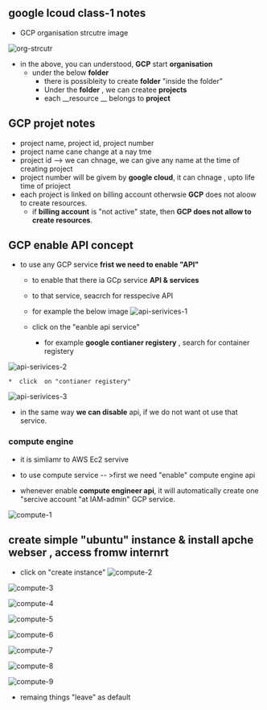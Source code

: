 ## google lcoud class-1 notes

* GCP organisation strcutre image

![org-strcutr](./images/gcp-oganisation-strcuture.svg)


* in the above, you can understood, __GCP__ start __organisation__
  * under the below __folder__
    * there is possibleity to create  __folder__ "inside the folder"
    * Under the __folder__ ,  we can createe __projects__
    * each __resource __ belongs to __project__

## GCP projet notes

* project name, project id, project number
* project name cane change at a nay tme
* project id --> we can chnage, we can give any name at the time of creating project
* project number will be givem by __google cloud__, it can chnage , upto life time of prioject
* each project is linked on billing account otherwsie __GCP__ does not aloow to create resources.
  * if __billing account__ is "not active" state, then __GCP does not allow to create resources__.

## GCP enable API concept


* to use any GCP service __frist we need to enable "API"__
  * to enable that  there ia GCp service __API & services__
  * to that service, seacrch for resspecive API
  * for  example the below image 
![api-serivices-1](./images/api-services-image-1.PNG)

  * click on the "eanble api service" 
    * for example __google  contianer registery__  , search for container registery

![api-serivices-2](./images/api-services-image-2.PNG)

    *  click  on "contianer registery"

![api-serivices-3](./images/api-services-image-3.PNG)

* in the same way __we can disable__ api, if we do not want ot use that service.



### compute engine

* it is  simliamr to AWS Ec2 servive
* to use compute service -- >first we need "enable" compute engine api

* whenever enable  __compute engineer api__, it will automatically create one "sercive account "at IAM-admin" GCP service.

![compute-1](./images/compute-1.PNG)

 ## create simple "ubuntu" instance & install apche webser , access fromw internrt

* click on "create instance"
![compute-2](./images/compute-2.PNG)

![compute-3](./images/compute-3.PNG)

![compute-4](./images/compute-4.PNG)

![compute-5](./images/compute-5.PNG)

![compute-6](./images/compute-6.PNG)

![compute-7](./images/compute-7.PNG)

![compute-8](./images/compute-8.PNG)

![compute-9](./images/compute-9.PNG)

* remaing things "leave" as default



